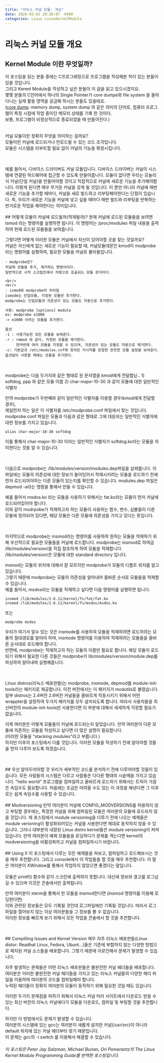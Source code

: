 ```yaml
---
title: "리눅스 커널 모듈: 개요"
date: 2020-03-01 20:36:07 -0400
categories: Linux LinuxKernelModule
---
```

# 리눅스 커널 모듈 개요
## Kernel Module 이란 무엇일까?  
이 포스팅을 읽는 분들 중에는 C프로그래밍으로 프로그램을 작성해본 적이 있는 분들이 있을 것입니다.  
그리고 Kerenl Module을 작성하고 싶은 분들이 이 글을 읽고 있으시겠지요.  
몇몇 분들의 C언어에서 하나의 Single Pointer가 core dumpe와 file system 을 돌아다니는 실제 활동 영역을 궁금해 하시는 분들도 있을테죠.  
([core dump](https://ko.wikipedia.org/wiki/%EC%BD%94%EC%96%B4_%EB%8D%A4%ED%94%84): memory dump, system dump 와 같은 의미의 단어로, 컴퓨터 프로그램이 특정 시점에 작업 중이던 메모리 상태를 기록 한 것이다.  
보통, 프로그램이 비정상적으로 종료되었을 때 만들어진다.)  
<br/>
<br/>
커널 모듈이란 정확히 무엇을 의미하는 걸까요?  
모듈이란 커널에 로드되거나 언로드될 수 있는 코드 조각입니다.  
모듈은 시스템을 리부트할 필요 없이 커널의 기능을 확장시킵니다.  

<br/>
<br/>
예를 들어서, 디바이스 드라이버도 커널 모듈입니다.  
디바이스 드라이버는 커널이 시스템에 연결된 하드웨어에 접근할 수 있도록 만들어줍니다.  
모듈이 없다면 우리는 모놀리식 커널(단일 커널)을 만들어야할 것이고 직접적으로 커널에 새로운 기능을 추가해야합니다.  
이렇게 된다면 매우 무거운 커널을 갖게 될 것입니다.  
이 뿐만 아니라 커널에 매번 새로운 기능을 추가할 때마다, 커널을 새로 빌드하고 리부팅해야한다는 단점이 있습니다.  
즉, 우리가 새로운 기능을 커널에 넣고 싶을 때마다 매번 빌드와 리부팅을 반복하는 번거로운 작업을 해야한다는 의미입니다.  

<br/>
<br/>
## 어떻게 모듈이 커널에 로드될까(적재될까)?  
현재 커널에 로드된 모듈들을 보려면 lsmod 라는 명령어를 실행하면 됩니다.    
이 명령어는 /proc/modules 파일 내용을 출력하여 현재 로드된 모듈들을 보여줍니다.    

그렇다면 어떻게 이러한 모듈은 커널에서 자신이 있어야할 곳을 찾는 것일까요?  
커널은 자신에게 없는 새로운 기능이 필요할 때, 커널모듈데몬인 kmod이 modprobe라는 명령어를 실행하여, 필요한 모듈을 커널로 불러들입니다.    

```
- modprobe란?  
커널에 모듈을 추가, 제거하는 명령어이다.
일반적으로 시작 스크립트에서 자동으로 호출되는 모듈 로더이다.  

<br/>
<br/>
- ismod와 modprobe의 차이점
ismode는 단일모듈, 지정된 모듈만 추가한다.  
modprobe는 단일모듈과 의존성이 있는 모듈도 자동으로 추가한다.  

사용: modprobe [options] module  
ex: modprobe e1000 
-> e1000 이라는 모듈을 추가한다.

옵션  
-1 : 사용가능한 모든 모듈을 보여준다.  
-r : rmmod 와 같다, 지정된 모듈을 제거한다.  
     한꺼번에 여러 모듈을 지정할 수 있으며, 의존성이 있는 모듈도 자동으로 제거한다.  
-c: 기본값과 /etc/modules.cnf에 정의된 지시자를 포함한 완전한 모듈 설정을 보여준다.  
옵션없이 사용할 때에는 모듈을 추가한다.

```
<br/>
<br/>
modprobe는 다음 두가지와 같은 형태로 된 문자열을 kmod에게 전달합닏..
1) softdog, ppp 와 같은 모듈 이름
2) char-major-10-30 과 같이 모듈에 대한 일반적인 식별자

만약 modprobe가 두번째와 같이 일반적인 식별자를 이용할 경우(kmod에게 전달할 경우),  
제일먼저 하는 일은 이 식별자를 /etc/modprobe.conf 파일에서 찾는 것입니다.  
modprobe.conf 파일은 모듈과 다음과 같은 형태로 그에 대응되는 일반적인 식별자에 대한 정보를 가지고 있습니다.  
```
alias char-mojor-10-30 softdog
```

이를 통해서 char-major-10-30 이라는 일반적인 식별자가 softdog.ko라는 모듈을 의미한다는 것을 알 수 있습니다.  

<br/>
<br/>
다음으로 modprobe는 /lib/modules/version/modules.dep파일을 살펴봅니다.  
이 파일에는 모듈의 의존성에 대한 정보가 들어있어서 적재시키려는 모듈을 로드하기 전에 먼저 로드되어야하는 다른 모듈이 있는지를 확인할 수 있습니다.  
modules.dep 파일은 depmod -a라는 명령을 통해서 만들 수 있습니다.  

예를 들어서 msdos.ko 라는 모듈을 사용하기 위해서는 fat.ko라는 모듈이 먼저 커널에 로드되어있어야 합니다.  
이와 같이 modrpobe가 적재하고자 하는 모듈이 사용하는 함수, 변수, 심볼들이 다른 모듈에 정의되어 있다면, 해당 모듈은 다른 모듈에 의존성을 가지고 있다는 뜻입니다.  

<br/>
<br/>
마지막으로 modprobe는 insmod라는 명령어를 사용하여 원하는 모듈을 적재하기 위해 우선적으로 필요한 모듈들을 커널에 로드합니다.  
modprobe는 insmod로 하여금 /lib/modules/version/을 직접 참조하게 하여 모듈을 적재합니다.  
/lib/modules/version/은 모듈에 대한 standard directory 입니다.  

insmod는 모듈의 위치에 대해서 잘 모르지만 modprobe가 모듈의 디폴트 위치를 알고 있습니다.  
그렇기 때문에 modprobe는 모듈의 의존성을 알아내어 올바른 순서로 모듈들을 적재할 수 있습니다.  
예를 들어서, msdos라는 모듈을 적재하고 싶다면 다음 명령어를 실행하면 됩니다.

```
insmod /lib/modules/2.6.11/kernel/fs/fat/fat.ko
insmod /lib/modules/2.6.11/kerenl/fs/msdos/msdos.ko
```
또는
```
modprobe msdos
```

우리가 여기서 알수 있는 것은 insmode를 사용하여 모듈을 적재하려면 로드하려는 모듈의 절대경로를 알아야 하며, insmode 명령어를 이용하여 적재하려는 모듈들을 올바른 순서대로 로드해야 합니다.  
반면에, modprobe는 적재하고자 하는 모듈의 이름만 필요로 합니다. 해당 모듈이 로드되기 위해서 필요한 다른 것들은 modprobe가 lib/modules/version/module.dep를 파싱하여 알아내여 실행해줍니다.

<br/>
<br/>
Linux distros(리눅스 배포판들)는 modprobe, insmode, depmod를 module-init-tools라는 패키지로 제공합니다.  
이전 버전에서는 이 패키지가 modutils로 불렸습니다.  
일부 distros는 2.4버전 2.6버전 커널들을 올바르게 작동시키기 위해서 어떤 wrappter을 설정하여 두가지 패키지를 모두 설치되도록 합니다.  
따라서 사용자들을 최신버전의 module-init-tools만 사용한다면 이 부분에 대해서 세세하게 걱정할 필요가 없습니다.  

이제 여러분은 어떻게 모듈들이 커널에 로드되는지 알았습니다. 만약 여러분이 다른 모듈에 의존하는 모듈을 작성하고 싶다면 더 많은 설명이 필요합니다.  
(이러한 모듈을 "stacking modules"라고 부릅니다.)  
하지만 이후의 포스팅에서 다룰 것입니다. 이러한 모듈을 작성하기 전에 알아야할 것들을 먼저 다루어 보도록 하겠습니다.

<br/>
<br/>
## 우선 알아두어야할 것  
우리가 세부적인 코드를 분석하기 전에 다루어야할 것들이 있습니다.  
모든 사람들의 시스템은 다르고 사람들은 다다른 형태의 시슽메을 가지고 있습니다.  
"hello world" 프로그램을 컴파일하고 올바르게 로드하기 위해서는 트릭이 가끔은 속임수도 필요합니다.  
처음에는 조금은 어려울 수도 있는 이 과정을 해낸다면 그 이후로는 쉽게 속임수를 사용할 수 있습니다.

<br/>
<br/>
## Modversioning  
만약 여러분이 커널에 CONFIG_MODVERSIONS를 허용하지 않고 부팅할 경우에는, 특정한 커널을 위해 컴파일된 모듈은 여러분의 모듈에 로드되지 않을 것입니다.
제 포스팅에서 module versioning을 다루기 전에 나오는 예제들은 module verioning이 활성화되어있는 커널을 사용한다면 제대로 동작하지 않을 수 있습니다.  
그러나 대부분의 내장된 Linux distro kernel들은 module versioning이 켜져있습니다.  
만약 여러분이 예제 모듈들을 로딩하다가 문제를 격는다면 kernel의 modversioning을 비활성화하고 커널을 컴파일하시기 바랍니다.  

<br/>
<br/>
## Using X  
이 포스팅에서 다루는 모든 예제들을 쳐보고, 컴파일하고 로드해보시는 것을 매우 추천합니다.  
그리고 console에서 이 작업들을 할 것을 매우 추천합니다.  
이 말은 여러분이 XWindow를 통해서 작업하지 않았으면 좋겠다는 말입니다.  

<br/>
<br/>
모듈은 printf() 함수와 같이 스크린에 출력하지 못합니다. 
대신에 정보와 경고를 로그남길 수 있으며 이것은 콘솔에서만 출력됩니다.  

만약 여러분이 xterm을 통해서 한 모듈을 insmod한다면 (insmod 명령어를 이용해 로딩한다면)  
이와 관련된 정보들은 모두 기록될 것인데 로그파일에만 기록될 것입니다.  따라서 로그파일을 열어보지 않는 이상 여러분들을 그 정보를 볼 수 없습니다.  
이러한 정보를 빠르게 보기 위해서 모든 작업을 콘솔에서 할 것을 추천합니다.  

<br/>
<br/>
## Compliling Issues and Kernel Version  
매우 자주 리눅스 배포판들(Linux distor: Readhat Linux, Fedora, Ubunt...)들은 기준에 부합하지 않는 다양한 방법으로 패치된 커널 소스들을 배포합니다.   
그렇기 때문에 이로인해서 문제가 발생할 수 있습니다.  

자주 발생하는 문제들은 어떤 리눅스 배포판들은 불완전한 커널 헤더들을 배포합니다.  
여러분은 이러한 불완전한 커널 헤더들을 가지고 있는 리눅스 커널들의 다양한 헤더 파일을 이용하여 여러분의 코드를 컴파일해야 합니다.  
누락된 헤더들이 정확히 여러분의 모듈이 동작하기 위해 필요한 것일 때도 있습니다.

이러한 두가지 문제점을 피하기 위해서 리눅스 커널 미러 사이트에서 다운로드 받을 수 있는 최신 버전의 리눅스 커널에다가 모듈을 다운로드, 컴파일 및 부팅할 것을 추천합니다.  

하지만 이 방법에서도 문제가 발생할 수 있습니다.  
여러분의 시스템에 있는 gcc는 여러분이 새롭게 설치한 커널(/usr/src)이 아니라 default 위치에 있는 커널 헤더부터 찾기 때문입니다.   
이 문제는 gcc의 -l switch 를 이용해서 해결할 수 있습니다.  

###### 이 포스팅은 Peter Jay Salzman, Michael Burian, Ori Pomerantz의 The Linux Kernel Module Programming Guide를 번역한 포스팅입니다.







